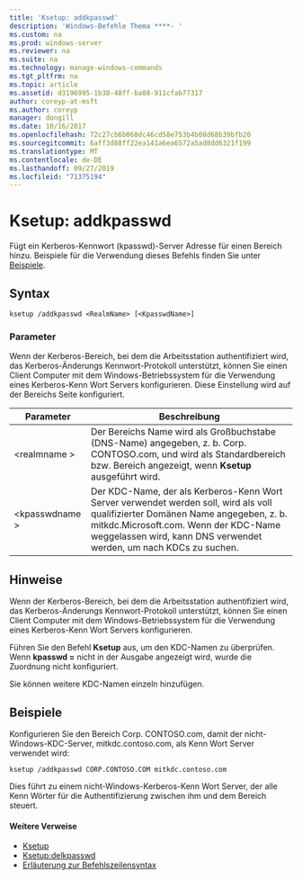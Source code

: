 ```yaml
---
title: 'Ksetup: addkpasswd'
description: 'Windows-Befehle Thema ****- '
ms.custom: na
ms.prod: windows-server
ms.reviewer: na
ms.suite: na
ms.technology: manage-windows-commands
ms.tgt_pltfrm: na
ms.topic: article
ms.assetid: d3196995-1b38-48ff-ba08-911cfab77317
author: coreyp-at-msft
ms.author: coreyp
manager: dongill
ms.date: 10/16/2017
ms.openlocfilehash: 72c27cb6b068dc46cd58e753b4b08d68b39bfb20
ms.sourcegitcommit: 6aff3d88ff22ea141a6ea6572a5ad8dd6321f199
ms.translationtype: MT
ms.contentlocale: de-DE
ms.lasthandoff: 09/27/2019
ms.locfileid: "71375194"
---
```

# <a name="ksetupaddkpasswd"></a>Ksetup: addkpasswd



Fügt ein Kerberos-Kennwort (kpasswd)-Server Adresse für einen Bereich hinzu. Beispiele für die Verwendung dieses Befehls finden Sie unter [Beispiele](#BKMK_Examples).

## <a name="syntax"></a>Syntax

```
ksetup /addkpasswd <RealmName> [<KpasswdName>]
```

### <a name="parameters"></a>Parameter

Wenn der Kerberos-Bereich, bei dem die Arbeitsstation authentifiziert wird, das Kerberos-Änderungs Kennwort-Protokoll unterstützt, können Sie einen Client Computer mit dem Windows-Betriebssystem für die Verwendung eines Kerberos-Kenn Wort Servers konfigurieren. Diese Einstellung wird auf der Bereichs Seite konfiguriert.

|Parameter|Beschreibung|
|---------|-----------|
|\<realmname >|Der Bereichs Name wird als Großbuchstabe (DNS-Name) angegeben, z. b. Corp. CONTOSO.com, und wird als Standardbereich bzw. Bereich angezeigt, wenn **Ksetup** ausgeführt wird.|
|\<kpasswdname >|Der KDC-Name, der als Kerberos-Kenn Wort Server verwendet werden soll, wird als voll qualifizierter Domänen Name angegeben, z. b. mitkdc.Microsoft.com. Wenn der KDC-Name weggelassen wird, kann DNS verwendet werden, um nach KDCs zu suchen.|

## <a name="remarks"></a>Hinweise

Wenn der Kerberos-Bereich, bei dem die Arbeitsstation authentifiziert wird, das Kerberos-Änderungs Kennwort-Protokoll unterstützt, können Sie einen Client Computer mit dem Windows-Betriebssystem für die Verwendung eines Kerberos-Kenn Wort Servers konfigurieren.

Führen Sie den Befehl **Ksetup** aus, um den KDC-Namen zu überprüfen. Wenn **kpasswd =** nicht in der Ausgabe angezeigt wird, wurde die Zuordnung nicht konfiguriert.

Sie können weitere KDC-Namen einzeln hinzufügen.

## <a name="BKMK_Examples"></a>Beispiele

Konfigurieren Sie den Bereich Corp. CONTOSO.com, damit der nicht-Windows-KDC-Server, mitkdc.contoso.com, als Kenn Wort Server verwendet wird:
```
ksetup /addkpasswd CORP.CONTOSO.COM mitkdc.contoso.com
```
Dies führt zu einem nicht-Windows-Kerberos-Kenn Wort Server, der alle Kenn Wörter für die Authentifizierung zwischen ihm und dem Bereich steuert.

#### <a name="additional-references"></a>Weitere Verweise

-   [Ksetup](ksetup.md)
-   [Ksetup:delkpasswd](ksetup-delkpasswd.md)
-   [Erläuterung zur Befehlszeilensyntax](command-line-syntax-key.md)